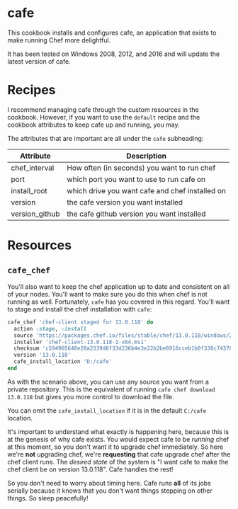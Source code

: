 # cafe

This cookbook installs and configures cafe, an application that exists to make running Chef more delightful.

It has been tested on Windows 2008, 2012, and 2016 and will update the latest version of cafe.

# Recipes

I recommend managing cafe through the custom resources in the cookbook. However, if you want to use the `default` recipe and the cookbook attributes to keep cafe up and running, you may.

The attributes that are important are all under the `cafe` subheading:

| Attribute      | Description                                     |
|----------------|-------------------------------------------------|
| chef_interval  | How often (in seconds) you want to run chef     |
| port           | which port you want to use to run cafe on       |
| install_root   | which drive you want cafe and chef installed on |
| version        | the cafe version you want installed             |
| version_github | the cafe github version you want installed      |

# Resources

## `cafe_chef`

You'll also want to keep the chef application up to date and consistent on all of your nodes. You'll want to make sure you do this when chef is not running as well. Fortunately, `cafe` has you covered in this regard. You'll want to stage and install the chef installation with `cafe`:

```ruby
cafe_chef 'chef-client staged for 13.0.118' do
  action :stage, :install
  source 'https://packages.chef.io/files/stable/chef/13.0.118/windows/2012r2/chef-client-13.0.118-1-x64.msi'
  installer 'chef-client-13.0.118-1-x64.msi'
  checksum 'c594965648e20a2339d6f33d236b4e3e22b2be6916cceb1b0f338c74378c03da'
  version '13.0.118'
  cafe_install_location 'D:/cafe'
end
```

As with the scenario above, you can use any source you want from a private repository. This is the equivalent of running `cafe chef download 13.0.118` but gives you more control to download the file.
 
You can omit the `cafe_install_location` if it is in the default `C:/cafe` location.

It's important to understand what exactly is happening here, because this is at the genesis of why cafe exists. You would expect cafe to be *running* chef at this moment, so you don't want it to upgrade chef immediately. So here we're **not** upgrading chef, we're **requesting** that cafe upgrade chef after the chef client runs. The _desired state_ of the system is "I want cafe to make the chef client be on version 13.0.118". Cafe handles the rest!

So you don't need to worry about timing here. Cafe runs **all** of its jobs serially because it knows that you don't want things stepping on other things. So sleep peacefully! 